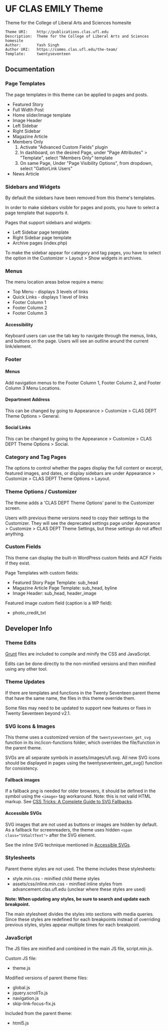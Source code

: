 UF CLAS EMILY Theme
==================

Theme for the College of Liberal Arts and Sciences homesite

```
Theme URI:    http://publications.clas.ufl.edu
Description:  Theme for the College of Liberal Arts and Sciences homesite
Author:       Yash Singh
Author URI:   https://comms.clas.ufl.edu/the-team/
Template:     twentyseventeen
```

Documentation
-------------

### Page Templates

The page templates in this theme can be applied to pages and posts.

- Featured Story
- Full Width Post
- Home slider/image template
- Image Header
- Left Sidebar
- Right Sidebar
- Magazine Article
- Members Only
    1. Activate "Advanced Custom Fields" plugin
    2. In dashboard, on the desired Page, under "Page Attributes" > "Template", select "Members Only" template
    3. On same Page, Under "Page Visibility Options", from dropdown, select "GatlorLink Users"
- News Article

### Sidebars and Widgets

By default the sidebars have been removed from this theme's templates. 

In order to make sidebars visible for pages and posts, you have to select a page template that supports it. 

Pages that support sidebars and widgets:

- Left Sidebar page template
- Right Sidebar page template
- Archive pages (index.php)

To make the sidebar appear for category and tag pages, you have to select the option in the Customizer > Layout > Show widgets in archives.

### Menus

The menu location areas below require a menu:

- Top Menu - displays 3 levels of links
- Quick Links - displays 1 level of links
- Footer Column 1
- Footer Column 2
- Footer Column 3

#### Accessibility

Keyboard users can use the tab key to navigate through the menus, links, and buttons on the page. Users will see an outline around the current link/element.

### Footer

#### Menus
Add navigation menus to the Footer Column 1, Footer Column 2, and Footer Column 3 Menu Locations.

#### Department Address
This can be changed by going to Appearance > Customize > CLAS DEPT Theme Options > General.

#### Social Links
This can be changed by going to the Appearance > Customize > CLAS DEPT Theme Options > Social.

### Category and Tag Pages

The options to control whether the pages display the full content or excerpt, featured images, and dates, or display sidebars are under Appearance > Customize > CLAS DEPT Theme Options > Layout.

### Theme Options / Customizer

The theme adds a 'CLAS DEPT Theme Options' panel to the Customizer screen.

Users with previous theme versions need to copy their settings to the Customizer. They will see the deprecated settings page under Appearance > Customize > CLAS DEPT Theme Settings, but these settings do not affect anything.

### Custom Fields

This theme can display the built-in WordPress custom fields and ACF Fields if they exist.

Page Templates with custom fields:

- Featured Story Page Template: sub_head
- Magazine Article Page Template: sub_head, byline
- Image Header: sub_head, header_image

Featured image custom field (caption is a WP field): 

- photo_credit_txt

Developer Info
--------------

### Theme Edits

[Grunt](https://gruntjs.com) files are included to compile and minify the CSS and JavaScript. 

Edits can be done directly to the non-minified versions and then minified using any other tool. 

### Theme Updates

If there are templates and functions in the Twenty Seventeen parent theme that have the same name, the files in this theme override them. 

Some files may need to be updated to support new features or fixes in Twenty Seventeen beyond v2.1. 


### SVG Icons & Images

This theme uses a customized version of the ``twentyseventeen_get_svg`` function in its inc/icon-functions folder, which overrides the file/function in the parent theme. 

SVGs are all separate symbols in assets/images/ufl.svg. All new SVG icons should be displayed in pages using the twentyseventeen_get_svg() function for consistency.

#### Fallback images
If a fallback png is needed for older browsers, it should be defined in the symbol using the ``<image>`` tag workaround. Note: this is not valid HTML markup. See [CSS Tricks: A Complete Guide to SVG Fallbacks](https://css-tricks.com/a-complete-guide-to-svg-fallbacks/).

#### Accessible SVGs

SVG images that are not used as buttons or images are hidden by default. As a fallback for screenreaders, the theme uses hidden ``<span class="SVGaltText">`` after the SVG element.

See the inline SVG technique mentioned in [Accessible SVGs](https://css-tricks.com/accessible-svgs/). 

### Stylesheets

Parent theme styles are not used. The theme includes these stylesheets:

- style.min.css - minified child theme styles
- assets/css/inline.min.css - minified inline styles from advancement.clas.ufl.edu (unclear where these styles are used)

**Note: When updating any styles, be sure to search and update each breakpoint.**

The main stylesheet divides the styles into sections with media queries. Since these styles are redefined for each breakpoints instead of overriding previous styles, styles appear multiple times for each breakpoint.


### JavaScript

The JS files are minified and combined in the main JS file, script.min.js.

Custom JS file:

- theme.js

Modified versions of parent theme files:

- global.js
- jquery.scrollTo.js
- navigation.js
- skip-link-focus-fix.js

Included from the parent theme:

- html5.js



